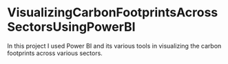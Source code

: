 # VisualizingCarbonFootprintsAcrossSectorsUsingPowerBI
In this project I used Power BI
and its various tools in visualizing the carbon footprints across various sectors.

